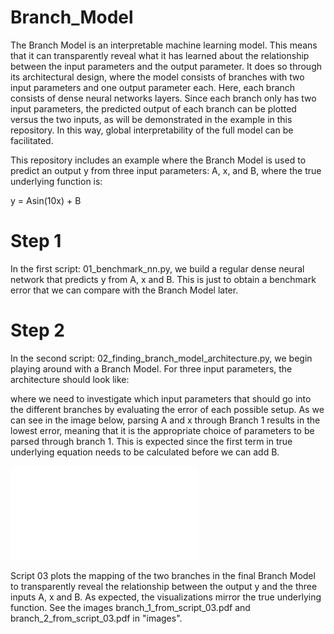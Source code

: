 # Branch_Model
The Branch Model is an interpretable machine learning model. This means that it can transparently reveal what it has learned about the relationship between the input parameters and the output parameter. It does so through its architectural design, where the model consists of branches with two input parameters and one output parameter each. Here, each branch consists of dense neural networks layers. Since each branch only has two input parameters, the predicted output of each branch can be plotted versus the two inputs, as will be demonstrated in the example in this repository. In this way, global interpretability of the full model can be facilitated. 

This repository includes an example where the Branch Model is used to predict an output y from three input parameters: A, x, and B, where the true underlying function is:

y = Asin(10x) + B

# Step 1 

In the first script: 01_benchmark_nn.py, we build a regular dense neural network that predicts y from A, x and B. This is just to obtain a benchmark error that we can compare with the Branch Model later.

# Step 2 

In the second script: 02_finding_branch_model_architecture.py, we begin playing around with a Branch Model. For three input parameters, the architecture should look like:

where we need to investigate which input parameters that should go into the different branches by evaluating the error of each possible setup. As we can see in the image below, parsing A and x through Branch 1 results in the lowest error, meaning that it is the appropriate choice of parameters to be parsed through branch 1. This is expected since the first term in true underlying equation needs to be calculated before we can add B.

![input split test](images/input_split_test_from_script_02.pdf)

Script 03 plots the mapping of the two branches in the final Branch Model to transparently reveal the relationship between the output y and the three inputs A, x and B. As expected, the visualizations mirror the true underlying function. See the images branch_1_from_script_03.pdf and branch_2_from_script_03.pdf in "images".
